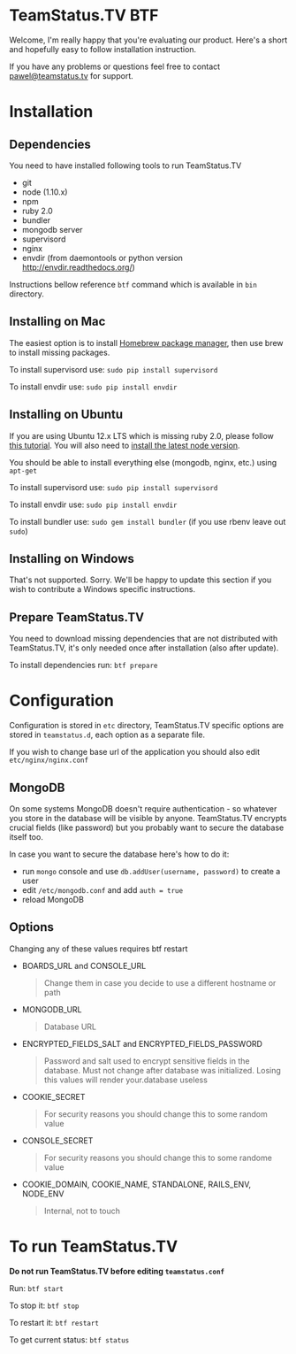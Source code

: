 # TeamStatus.TV BTF

Welcome, I'm really happy that you're evaluating our product. Here's a short and hopefully easy to follow installation instruction.

If you have any problems or questions feel free to contact pawel@teamstatus.tv for support.

# Installation

## Dependencies

You need to have installed following tools to run TeamStatus.TV

* git
* node (1.10.x)
* npm
* ruby 2.0
* bundler
* mongodb server
* supervisord
* nginx
* envdir (from daemontools or python version http://envdir.readthedocs.org/)

Instructions bellow reference `btf` command which is available in `bin` directory.

## Installing on Mac

The easiest option is to install [Homebrew package manager](http://brew.sh), then use brew to install missing packages.

To install supervisord use: `sudo pip install supervisord`

To install envdir use: `sudo pip install envdir`

## Installing on Ubuntu

If you are using Ubuntu 12.x LTS which is missing ruby 2.0, please follow [this tutorial](http://timwise.blogspot.com/2013/05/installing-ruby-2-rails-4-on-ubuntu.html). You will also need to [install the latest node version](https://www.digitalocean.com/community/articles/how-to-install-an-upstream-version-of-node-js-on-ubuntu-12-04).

You should be able to install everything else (mongodb, nginx, etc.) using `apt-get`

To install supervisord use: `sudo pip install supervisord`

To install envdir use: `sudo pip install envdir`

To install bundler use: `sudo gem install bundler` (if you use rbenv leave out `sudo`)

## Installing on Windows

That's not supported. Sorry. We'll be happy to update this section if you wish to contribute a Windows specific instructions.

## Prepare TeamStatus.TV

You need to download missing dependencies that are not distributed with TeamStatus.TV, it's only needed once after installation (also after update).

To install dependencies run: `btf prepare`

# Configuration

Configuration is stored in `etc` directory, TeamStatus.TV specific options are stored in `teamstatus.d`, each option as a separate file.

If you wish to change base url of the application you should also edit `etc/nginx/nginx.conf`

## MongoDB

On some systems MongoDB doesn't require authentication - so whatever you store in the database will be visible by anyone. TeamStatus.TV encrypts crucial fields (like password) but you probably want to secure the database itself too.

In case you want to secure the database here's how to do it:

* run `mongo` console and use `db.addUser(username, password)` to create a user
* edit `/etc/mongodb.conf` and add `auth = true`
* reload MongoDB

## Options

Changing any of these values requires btf restart

*	BOARDS_URL and CONSOLE_URL
	> Change them in case you decide to use a different hostname or path

* MONGODB_URL
	> Database URL

* ENCRYPTED_FIELDS_SALT and ENCRYPTED_FIELDS_PASSWORD
	> Password and salt used to encrypt sensitive fields in the database. Must not change after database was initialized. Losing this values will render your.database useless

* COOKIE_SECRET
	> For security reasons you should change this to some random value

* CONSOLE_SECRET
	> For security reasons you should change this to some randome value

* COOKIE_DOMAIN, COOKIE_NAME, STANDALONE, RAILS_ENV, NODE_ENV
	> Internal, not to touch

# To run TeamStatus.TV

**Do not run TeamStatus.TV before editing `teamstatus.conf`**

Run: `btf start`

To stop it: `btf stop`

To restart it: `btf restart`

To get current status: `btf status`
